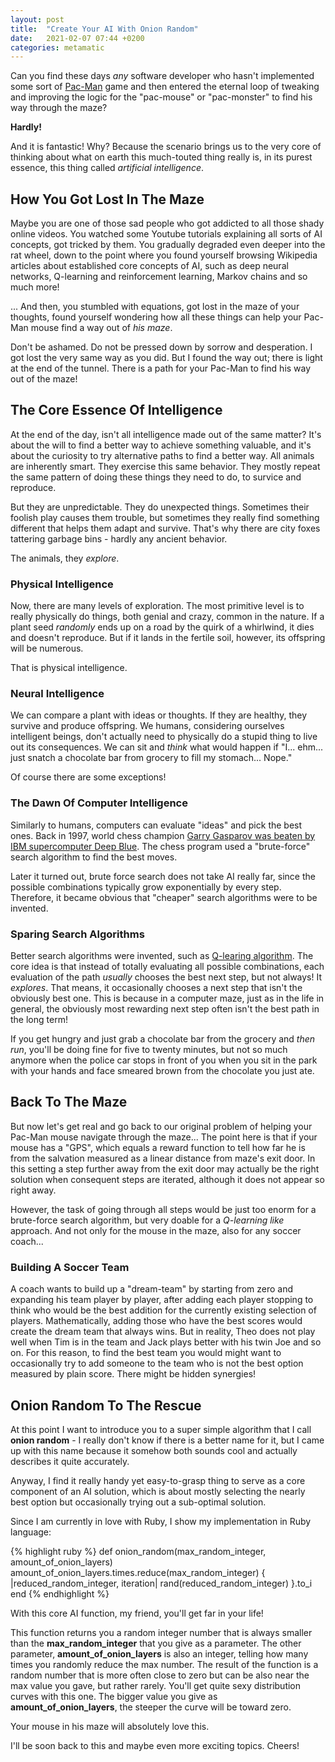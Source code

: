 ```yaml
---
layout: post
title:  "Create Your AI With Onion Random"
date:   2021-02-07 07:44 +0200
categories: metamatic
---
```


Can you find these days *any* software developer
who hasn't implemented some sort of [Pac-Man](https://en.wikipedia.org/wiki/Pac-Man) game and then entered
the eternal loop of tweaking and improving the logic for the "pac-mouse" or "pac-monster"
to find his way through the maze?

**Hardly!**

And it is fantastic! Why? Because the scenario brings us to the very core
of thinking about what on earth this much-touted thing really is, in its purest
essence, this thing called *artificial intelligence*.

## How You Got Lost In The Maze

Maybe you are one of those sad people who got addicted to all those
shady online videos. You watched some Youtube tutorials
explaining all sorts of AI concepts, got tricked by them. You gradually degraded 
even deeper into the rat wheel, down to the point where you found yourself browsing
Wikipedia articles about established core concepts of AI,
such as deep neural networks, Q-learning and reinforcement learning,
Markov chains and so much more!

... And then, you stumbled with equations, got lost in the maze of
your thoughts, found yourself wondering how all these things can 
help your Pac-Man mouse find a way out of *his maze*.

Don't be ashamed. Do not be pressed down by sorrow and desperation. 
I got lost the very same way as you did. But I found the way out; 
there is light at the end of the tunnel. There is a path
for your Pac-Man to find his way out of the maze!

## The Core Essence Of Intelligence 

At the end of the day, isn't all intelligence made out of the same matter? It's
about the will to find a better way to achieve something valuable, 
and it's about the curiosity to try alternative paths to find a 
better way. All animals are inherently smart. They exercise this same behavior. 
They mostly repeat the same pattern of doing these things they need to do,
to survice and reproduce. 

But they are unpredictable. They do unexpected things.
Sometimes their foolish play causes them trouble, but sometimes 
they really find something different that helps them adapt and survive.
That's why there are city foxes tattering garbage bins - hardly any ancient
behavior. 

The animals, they *explore*. 

### Physical Intelligence

Now, there are many levels of exploration. The most primitive level is to
really physically do things, both genial and crazy, common in the nature. 
If a plant seed *randomly* ends up on a road by the quirk of a whirlwind, 
it dies and doesn't reproduce. But if it lands in the fertile soil, 
however, its offspring will be numerous. 

That is physical intelligence.

### Neural Intelligence

We can compare a plant with ideas or thoughts. If they are healthy, they survive and produce
offspring. We humans, considering ourselves intelligent beings, don't actually
need to physically do a stupid thing to live out its consequences. We can sit and *think*
what would happen if "I... ehm... just snatch a chocolate bar from grocery to fill my stomach... Nope."

Of course there are some exceptions!

### The Dawn Of Computer Intelligence 

Similarly to humans, computers can evaluate "ideas" and pick the best
ones. Back in 1997, world chess champion [Garry Gasparov was beaten by IBM
supercomputer Deep Blue](https://en.wikipedia.org/wiki/Deep_Blue_versus_Garry_Kasparov).
The chess program used a "brute-force" search algorithm to find the best moves.

Later it turned out, brute force search does not take AI really far,
since the possible combinations typically grow exponentially by every step.
Therefore, it became obvious that "cheaper" search algorithms
were to be invented. 

### Sparing Search Algorithms

Better search algorithms were invented, such as [Q-learing algorithm](https://en.wikipedia.org/wiki/Q-learning).
The core idea is that instead of totally evaluating all possible combinations,
each evaluation of the path *usually* chooses the best next step,
but not always! It *explores*. That means, it occasionally chooses
a next step that isn't the obviously best one. This is because in a computer maze,
just as in the life in general, the obviously most rewarding next step
often isn't the best path in the long term!

If you get hungry and just grab a chocolate bar from the grocery and *then run*, 
you'll be doing fine for five to twenty minutes, but not so much anymore when the police car
stops in front of you when you sit in the park with your hands and face smeared
brown from the chocolate you just ate.

## Back To The Maze

But now let's get real and go back to our original problem of helping your Pac-Man mouse navigate
through the maze... The point here is that if your mouse has a "GPS", 
which equals a reward function to tell how far he is from the salvation 
measured as a linear distance from maze's exit door. In this setting a step
further away from the exit door may actually be the right solution when 
consequent steps are iterated, although it does not appear so right away. 

However, the task of going through all steps would be just too enorm for a brute-force search algorithm, but 
very doable for a *Q-learning like* approach. And not only for the mouse in the maze,
also for any soccer coach...

### Building A Soccer Team

A coach wants to build up a "dream-team" by starting from zero and 
expanding his team player by player, after adding each player stopping
to think who would be the best addition for the currently existing
selection of players. Mathematically, adding those who have the best scores
would create the dream team that always wins. But in reality,
Theo does not play well when Tim is in the team and Jack plays better
with his twin Joe and so on. For this reason, to find the best team you would
might want to occasionally try to add someone to the team who is
not the best option measured by plain score. There might be hidden
synergies!

## Onion Random To The Rescue

At this point I want to introduce you to a super simple
algorithm that I call **onion random** - I really don't know 
if there is a better name for it, but I came up with this name because it somehow
both sounds cool and actually describes it quite accurately. 

Anyway, I find it really handy yet easy-to-grasp thing to serve as a core component of an AI solution,
which is about mostly selecting the nearly best option
but occasionally trying out a sub-optimal solution.

Since I am currently in love with Ruby, I show my implementation in Ruby language:

{% highlight ruby %}
def onion_random(max_random_integer, amount_of_onion_layers)
  amount_of_onion_layers.times.reduce(max_random_integer) { 
    |reduced_random_integer, iteration|
    rand(reduced_random_integer)
  }.to_i
end
{% endhighlight %}

With this core AI function, my friend, you'll get far in your life!

This function returns you a random integer number that is always smaller than 
the **max_random_integer** that you give as a parameter. The other parameter,
**amount_of_onion_layers** is also an integer, telling how many times you randomly
reduce the max number. The result of the function is a random number that is more
often close to zero but can be also near the max value you gave, but 
rather rarely. You'll get quite sexy distribution curves with this one. The bigger value
you give as **amount_of_onion_layers**, the steeper the curve will be toward zero.

Your mouse in his maze will absolutely love this. 

I'll be soon back to this and maybe even more exciting topics. Cheers!
